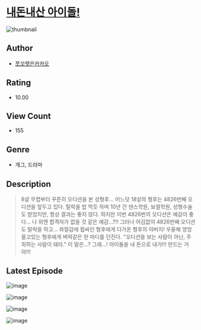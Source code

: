 # [내돈내산 아이돌!](https://comic.naver.com/challenge/list?titleId=810548)
![thumbnail](https://image-comic.pstatic.net/user_contents_data/challenge_comic/2023/05/23/366960/upload_7076110912039510325_480x623.jpeg)

## Author
- [쪼꼬렛은카카오](https://comic.naver.com/artistTitle?id=366960)

## Rating
- 10.00

## View Count
- 155

## Genre
- 개그, 드라마

## Description
> 8살 무렵부터 꾸준히 오디션을 본 성형후... 어느덧 18살의 형후는 4826번째 오디션을 앞두고 있다. 탈락을 밥 먹듯 하며 10년 간 댄스학원, 보컬학원, 성형수술도 받았지만, 항상 결과는 좋지 않다. 하지만 이번 4826번의 오디션은 예감이 좋다... 나 외엔 합격자가 없을 것 같은 예감...?!! 그러나 어김없이 4826번째 오디션도 탈락을 하고... 좌절감에 휩싸인 형후에게 다가온 형후의 아버지! 우울해 엉엉 울고있는 형후에게 벼락같은 한 마디를 던진다. "오디션을 보는 사람이 아닌, 주최하는 사람이 돼라." 이 말은...? 그래...! 아이돌을 내 돈으로 내가!!! 만드는 거야!!!


## Latest Episode
![image](https://image-comic.pstatic.net/user_contents_data/challenge_comic/2023/05/23/366960/upload_7005683907399072053.jpeg)

![image](https://image-comic.pstatic.net/user_contents_data/challenge_comic/2023/05/23/366960/upload_3761693377020048742.jpeg)

![image](https://image-comic.pstatic.net/user_contents_data/challenge_comic/2023/05/23/366960/upload_7305740427950569010.jpeg)

![image](https://image-comic.pstatic.net/user_contents_data/challenge_comic/2023/05/23/366960/upload_3486180175696442416.jpeg)
